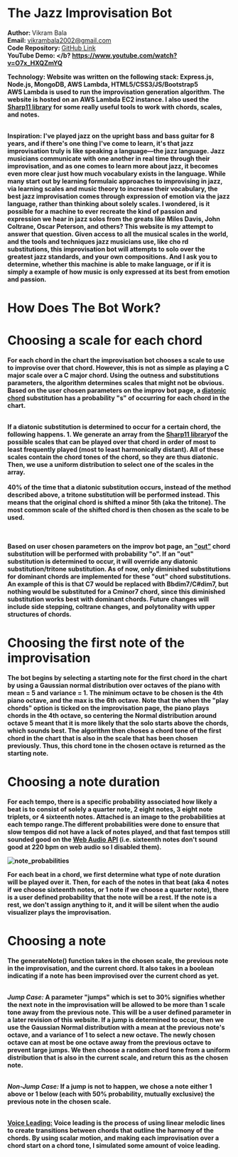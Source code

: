 # The Jazz Improvisation Bot

<b> Author:  </b> Vikram Bala <br>
<b>Email: </b> vikrambala2002@gmail.com <br>
<b>Code Repository: </b> [GitHub Link](https://github.com/vbala29/Jazz-Improv-Bot) <br>
<b> YouTube Demo: </b? https://www.youtube.com/watch?v=O7x_HXQZmYQ

    
<b>Technology:</b> Website was written on the following stack: Express.js, Node.js, MongoDB, AWS Lambda, HTML5/CSS3/JS/Bootstrap5 <br> 
AWS Lambda is used to run the improvisation generation algorithm. The website is hosted on an AWS Lambda EC2 instance. I also used 
the [Sharp11 library](https://github.com/jsrmath/sharp11) for some really useful tools to work with chords, scales, and notes.<br> <br>

<b>Inspiration:</b> I've played jazz on the upright bass and bass guitar for 8 years, and if there's one thing I've come to learn, 
it's that jazz improvisation truly is like speaking a language—the jazz language. Jazz musicians communicate with one another in real time through their improvisation,
and as one comes to learn more about jazz, it becomes even more clear just how much vocabulary exists in the language. While many start out by learning formulaic approaches to improvising
in jazz, via learning scales and music theory to increase their vocabulary, the best jazz improvisation comes through expression of emotion via the jazz language, rather than thinking about solely scales.
I wondered, is it possible for a machine to ever recreate the kind of passion and expression we hear in jazz solos from the greats like Miles Davis, John Coltrane, Oscar Peterson, and others?
This website is my attempt to answer that question. Given access to all the musical scales in the world, and the tools and techniques jazz musicians use, like cho rd substitutions, 
this improvisation bot will attempts to solo over the greatest jazz standards, and your own compositions. And I ask you to determine, whether this machine is able to make language,
or if it is simply a example of how music is only expressed at its best from emotion and passion.


# How Does The Bot Work?


# Choosing a scale for each chord
For each chord in the chart the improvisation bot chooses a scale to use to improvise over that chord. 
However, this is not as simple as playing a C major scale over a C major chord. Using the outness and substitutions parameters,
the algorithm determines scales that might not be obvious. Based on the user chosen parameters on the improv bot page,
a [diatonic chord](https://www.jazz-guitar-licks.com/blog/diatonic-chord-substitution.html) substitution</a> has a probability "s" of occurring for each chord in the chart. <br><br>

If a diatonic substitution is determined to occur for a certain chord, the following happens. 1. We generate an array from the 
[Sharp11 library](https://github.com/jsrmath/sharp11)of the possible scales
that can be played over that chord in order of most to least frequently played (most to least harmonically distant). All of these scales 
contain the chord tones of the chord, so they are thus diatonic. Then, we use a uniform distribution to select one of the scales in the array. 
<br><br>
40% of the time that a diatonic substitution occurs, instead of the method described above, a tritone substitution will be performed instead. 
This means that the original chord is shifted a minor 5th (aka the tritone). The most common scale of the shifted chord is then chosen as the scale to be used. 

<br><br>
Based on user chosen parameters on the improv bot page, an ["out"](https://en.wikipedia.org/wiki/Outside_(jazz)) chord substitution</a> will be performed with probability "o". If an "out" substitution is determined to occur, it will override any diatonic substitution/tritone substitution. 
As of now, only diminished substitutions for dominant chords are implemented for these "out" chord substitutions.
An example of this is that C7 would be replaced with Bbdim7/C#dim7, but nothing would be substituted for a Cminor7 chord, since this
diminished substitution works best with dominant chords.  Future changes will include side stepping, coltrane changes, and polytonality with upper structures of chords. 


# Choosing the first note of the improvisation
The bot begins by selecting a starting note for the first chord in the chart by using a Gaussian normal distribution over octaves of the piano with mean = 5 and variance = 1. The minimum octave to be chosen is the 4th piano octave, and the max is the 6th octave. Note that the when the "play chords" option is ticked on the improvisation page, the piano plays chords in the 4th octave, so centering the Normal distribution around octave 5 meant that it is more likely that the solo starts above the chords, which sounds best. The algorithm then choses a chord tone of the first chord in the chart
that is also in the scale that has been chosen previously. Thus, this chord tone in the chosen octave is returned as the starting note.


# Choosing a note duration
For each tempo, there is a specific probability associated how likely a beat is to consist of solely a quarter note, 2 eight notes, 3 eight note triplets, or 4 sixteenth notes. Attached is an image to the probabilities at each tempo range.The different probabilities were done to ensure that slow tempos did not have a lack of notes played, and that fast tempos still sounded good on the [Web Audio API](https://developer.mozilla.org/en-US/docs/Web/API/Web_Audio_API)  (i.e. sixteenth notes don't sound good at 220 bpm on web audio so I disabled them).

![note_probabilities](https://user-images.githubusercontent.com/56012430/171744639-4d3e3500-469e-443c-b3f1-78dd8c8d8cc1.png)

For each beat in a chord, we first determine what type of note duration will be played over it. Then, for each 
of the notes in that beat (aka 4 notes if we choose sixteenth notes, or 1 note if we choose a quarter note), there is a user
defined probability that the note will be a rest. If the note is a rest, we don't assign anything to it, and it will be silent when the audio visualizer plays the improvisation. 


# Choosing a note
The generateNote() function takes in the chosen scale, 
the previous note in the improvisation, and the current chord. It also takes in a boolean
indicating if a note has been improvised over the current chord as yet. <br><br>

<i> Jump Case: </i>  A parameter "jumps" which is set to 30% signifies
whether the next note in the improvisation will be allowed to be more than 1 scale tone away from the previous note. This will
be a user defined parameter in a later revision of this website. If a jump is determined to occur, then 
we use the Gaussian Normal distribution with a mean at the previous note's octave, and a variance of 1 to select a new octave.
The newly chosen octave can at most be one octave away from the previous octave to prevent large jumps. 
We then choose a random chord tone from a uniform distribution that is also in the current scale, and return this as the chosen note. 
<br><br>

<i> Non-Jump Case: </i>If a jump is not to happen, we chose a note either 1 above or 1 below (each with 50% probability, mutually exclusive) the previous note in the chosen scale. 
<br><br>


<u>Voice Leading:</u> Voice leading is the process of using linear melodic lines to create transitions
between chords that outline the harmony of the chords. By using scalar motion, and making each improvisation over a chord start on a chord tone, I simulated some amount of voice leading.





